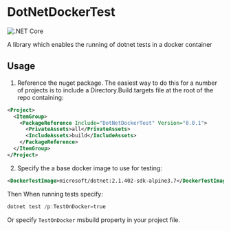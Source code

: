 # DotNetDockerTest

![.NET Core](https://github.com/LordNibbler274/DotNetDockerTest/workflows/.NET%20Core/badge.svg)

A library which enables the running of dotnet tests in a docker container

## Usage

1. Reference the nuget package. The easiest way to do this for a number of projects is to include a Directory.Build.targets file at the root of the repo containing:

```xml
<Project>
  <ItemGroup>
    <PackageReference Include="DotNetDockerTest" Version="0.0.1">
      <PrivateAssets>all</PrivateAssets>
      <IncludeAssets>build</IncludeAssets>
    </PackageReference>
  </ItemGroup>
</Project>
```

2. Specify the a base docker image to use for testing:

```xml
<DockerTestImage>microsoft/dotnet:2.1.402-sdk-alpine3.7</DockerTestImage>
```

Then When running tests specify:

```powershell
dotnet test /p:TestOnDocker=true
```

Or specify `TestOnDocker` msbuild property in your project file.
